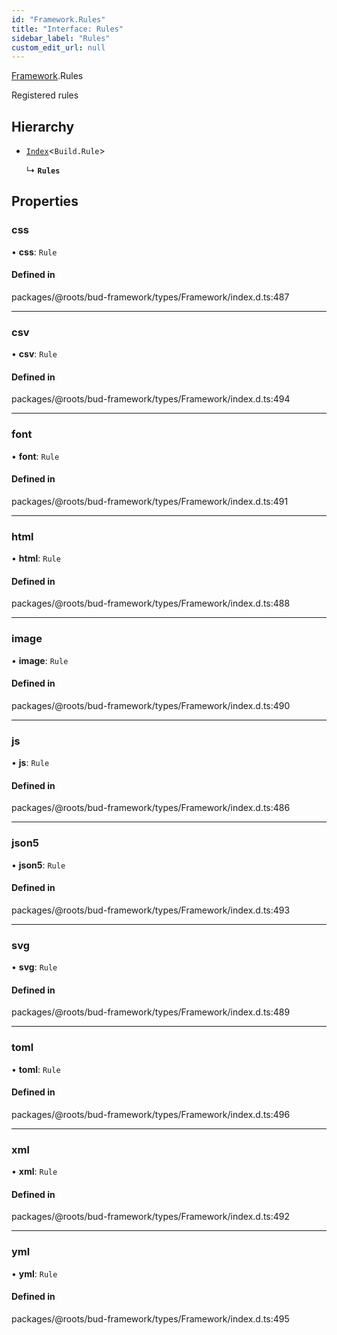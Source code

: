 ```yaml
---
id: "Framework.Rules"
title: "Interface: Rules"
sidebar_label: "Rules"
custom_edit_url: null
---
```


[Framework](../namespaces/Framework.md).Rules

Registered rules

## Hierarchy

- [`Index`](../namespaces/Framework.md#index)<`Build.Rule`\>

  ↳ **`Rules`**

## Properties

### css

• **css**: `Rule`

#### Defined in

packages/@roots/bud-framework/types/Framework/index.d.ts:487

___

### csv

• **csv**: `Rule`

#### Defined in

packages/@roots/bud-framework/types/Framework/index.d.ts:494

___

### font

• **font**: `Rule`

#### Defined in

packages/@roots/bud-framework/types/Framework/index.d.ts:491

___

### html

• **html**: `Rule`

#### Defined in

packages/@roots/bud-framework/types/Framework/index.d.ts:488

___

### image

• **image**: `Rule`

#### Defined in

packages/@roots/bud-framework/types/Framework/index.d.ts:490

___

### js

• **js**: `Rule`

#### Defined in

packages/@roots/bud-framework/types/Framework/index.d.ts:486

___

### json5

• **json5**: `Rule`

#### Defined in

packages/@roots/bud-framework/types/Framework/index.d.ts:493

___

### svg

• **svg**: `Rule`

#### Defined in

packages/@roots/bud-framework/types/Framework/index.d.ts:489

___

### toml

• **toml**: `Rule`

#### Defined in

packages/@roots/bud-framework/types/Framework/index.d.ts:496

___

### xml

• **xml**: `Rule`

#### Defined in

packages/@roots/bud-framework/types/Framework/index.d.ts:492

___

### yml

• **yml**: `Rule`

#### Defined in

packages/@roots/bud-framework/types/Framework/index.d.ts:495
